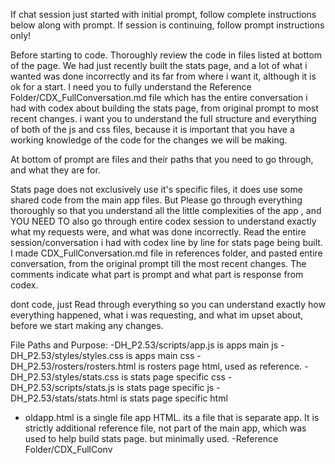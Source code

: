 If chat session just started with initial prompt, follow complete instructions below along with prompt. 
If session is continuing, follow prompt instructions only!

Before starting to code. Thoroughly review the code in files listed at bottom of the page. We had just recently built the stats page, and a lot of what i wanted was done incorrectly and its far from where i want it, although it is ok for a start. I need you to fully understand the Reference Folder/CDX_FullConversation.md file which has the entire conversation i had with codex about building the stats page, from original prompt to most recent changes.
i want you to understand the full structure and everything of both of the js and css files, because it is important that you have a working knowledge of the code for the changes we will be making.

At bottom of prompt are files and their paths that you need to go through, and what they are for.

Stats page does not exclusively use it's specific files, it does use some shared code from the main app files. But Please go through everything thoroughly so that you understand all the little complexities of the app , and YOU NEED TO also  go through entire codex session to understand exactly what my requests were, and what was done incorrectly. 
Read the entire session/conversation i had with codex line by line for stats page being built.
 I made CDX_FullConversation.md file in references folder, and pasted entire conversation, from the original prompt till the most recent changes. The comments indicate what part is prompt and what part is response from codex.

dont code, just Read through everything so you can understand exactly how everything happened, what i was requesting, and what im upset about, before we start making any changes.

File Paths and Purpose:
-DH_P2.53/scripts/app.js is apps main js 
-DH_P2.53/styles/styles.css is apps main css
-DH_P2.53/rosters/rosters.html is rosters page html, used as reference.
-DH_P2.53/styles/stats.css is stats page specific css
-DH_P2.53/scripts/stats.js  is stats page specific js
-DH_P2.53/stats/stats.html is stats page specific html
- oldapp.html is a single file app HTML. its a file that is 
separate app. It is strictly additional reference file, not part of the main app, which was used to help build stats page. but minimally used.
-Reference Folder/CDX_FullConv